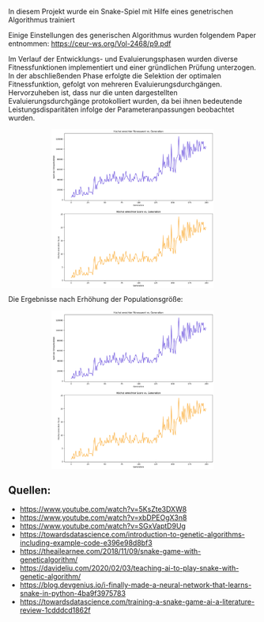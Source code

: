 In diesem Projekt wurde ein Snake-Spiel mit Hilfe eines genetrischen Algorithmus trainiert

Einige Einstellungen des generischen Algorithmus wurden folgendem Paper entnommen: https://ceur-ws.org/Vol-2468/p9.pdf

Im Verlauf der Entwicklungs- und Evaluierungsphasen wurden diverse Fitnessfunktionen implementiert und einer gründlichen Prüfung unterzogen. In der abschließenden Phase erfolgte die Selektion der optimalen Fitnessfunktion, gefolgt von mehreren Evaluierungsdurchgängen. Hervorzuheben ist, dass nur die unten dargestellten Evaluierungsdurchgänge protokolliert wurden, da bei ihnen bedeutende Leistungsdisparitäten infolge der Parameteranpassungen beobachtet wurden.

<p align="center">
  <img src="https://github.com/Qusay99/train_snake_game/blob/main/evaluation.png" align="center" width=65% height=50%>
</p>

Die Ergebnisse nach Erhöhung der Populationsgröße:

<p align="center">
  <img src="https://github.com/Qusay99/train_snake_game/blob/main/evaluation.png" align="center" width=65% height=50%>
</p>

## Quellen:
- https://www.youtube.com/watch?v=5KsZte3DXW8
- https://www.youtube.com/watch?v=xbDPEOgX3n8
- https://www.youtube.com/watch?v=SGxVaptD9Ug
- https://towardsdatascience.com/introduction-to-genetic-algorithms-including-example-code-e396e98d8bf3
- https://theailearnee.com/2018/11/09/snake-game-with-geneticalgorithm/
- https://davideliu.com/2020/02/03/teaching-ai-to-play-snake-with-genetic-algorithm/
- https://blog.devgenius.io/i-finally-made-a-neural-network-that-learns-snake-in-python-4ba9f3975783
- https://towardsdatascience.com/training-a-snake-game-ai-a-literature-review-1cdddcd1862f

